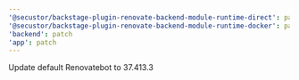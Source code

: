 ```yaml
---
'@secustor/backstage-plugin-renovate-backend-module-runtime-direct': patch
'@secustor/backstage-plugin-renovate-backend-module-runtime-docker': patch
'backend': patch
'app': patch
---
```


Update default Renovatebot to 37.413.3
